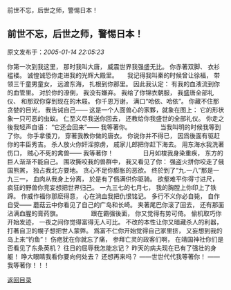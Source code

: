 前世不忘，后世之师，警惕日本！
## 前世不忘，后世之师，警惕日本！

 原文发布于：*2005-01-14 22:05:23*

你第一次到我这里，
那时我叫大唐， 威震世界我强盛无比。 你赤著双脚、 衣衫褴褛。 诚惶诚恐你走进我的光辉大殿里。 　 我记得我叫秦的时候曾让徐福，
带领三千童男童女， 远渡东海， 扎根到你那里。 因此我认定： 有我的血液流到你的血管里。 对於你的潦倒， 我没有嫌弃。
我给了你锦衣朝服， 我盛唐全部礼仪、 和那双你穿到现在的木屐。 你千恩万谢， 满口“哈依、哈依”。 你藏不住那贪婪的目光，
我告诫自己—— 这是一个人面兽心的家夥，就象在图上： 它的形状象一只可恶的虫蚁。 仁至义尽我送你回去， 还教给你我盛世的全部礼仪。
你走之後我轻声自语： “它还会回来”—— 我等著你。 　　 　　 当我叫明的时候我等到了你。 你手拿倭刀， 穿著我教你做的唐衣。
你说你并不得已， 因爲後面有驱赶你的丰臣秀吉。 杀人放火你奸淫掠虏， 戚家儿郎把你赶下海去。 用东海水我洗著伤口， 贼心不死的禽兽——
我等著你！ 　　 　　 日月如梭我身染重疾， 东方的巨人渐渐不能自己。 围攻撕咬我的兽群中， 我又看见了你：
强盗火拼你咬走了俄国熊罴， 独占我北方要地。 贪心不足你膨胀的恶欲。 终於到了“九.一八”那是一九三一， 血肉从我身上分离，
於是有了僞满供你驱骑。 欲壑难平你得寸进尺， 疯狂的野兽你竞妄想把世界归己。 一九三七的七月七， 我的胸膛上你印上了铁蹄。
作威作福你那麽得意， 心在淌血我把仇恨铭记。 多行不义你必自毙， 自作自受—— 蘑菇云中你看见了自己的广岛和长崎。
夹著尾巴你滚了回去， 还有那面沾满血腥的膏药旗。 　　 　　 跟在霸强後面， 你又觉得有势可倚。 偷机取巧你开始发迹，
一夜之间你觉得富得无人可比。 不改的本性让你又暗藏杀人的利器， 打著自卫的幌子想把世人蒙弊。 爲富不仁你开始觉得自己家里挤，
又妄想到我的岛上来“钓鱼”！ 伤疤犹在你就忘了痛， 参拜亡灵的政客们啊， 在靖国神社你们是否看见了东条英机？ 往日的屈辱我怎能忘记？
昨天的病夫现在已有了强壮的身躯！ 睁大眼睛我看你要向何处去？ 还想再来吗？ ——世世代代我等著你！ ——我等著你！！！

[返回目录](index.html)
